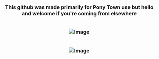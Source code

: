 # <h3 align="center">This github was made primarily for Pony Town use but hello and welcome if you're coming from elsewhere 

# <h3 align="center"> ![Image](https://media4.giphy.com/media/v1.Y2lkPTc5MGI3NjExdmtrNjM4cW8xcTV0bW04aG91am01MnBvYW1xNHR1aTdlZmQ5NmxkZiZlcD12MV9pbnRlcm5hbF9naWZfYnlfaWQmY3Q9Zw/rF5e1WuaDYKGnV8Pjg/giphy.gif)
# <h3 align="center"> ![Image](https://media3.giphy.com/media/jRL0E0Lwv85mKfuOqx/giphy.gif?)
